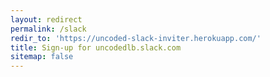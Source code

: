 ```yaml
---
layout: redirect
permalink: /slack
redir_to: 'https://uncoded-slack-inviter.herokuapp.com/'
title: Sign-up for uncodedlb.slack.com
sitemap: false
---
```

